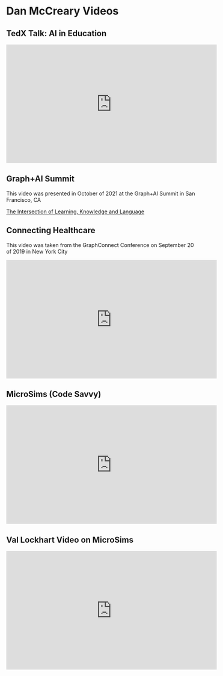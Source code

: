 # Dan McCreary Videos 

## TedX Talk: AI in Education

<iframe width="560" height="315" src="https://www.youtube.com/embed/-ySgwSWCeqs?si=Okju1iBccNnz3mxu" title="YouTube video player" frameborder="0" allow="accelerometer; autoplay; clipboard-write; encrypted-media; gyroscope; picture-in-picture; web-share" referrerpolicy="strict-origin-when-cross-origin" allowfullscreen></iframe>

## Graph+AI Summit

This video was presented in October of 2021 at the Graph+AI Summit in San Francisco, CA

[The Intersection of Learning, Knowledge and Language](https://info.tigergraph.com/graph-ai-summit-fall-session-dan-mccreary)

## Connecting Healthcare

This video was taken from the GraphConnect Conference on September 20 of 2019 in New York City

<iframe width="560" height="315" src="https://www.youtube.com/embed/kj_DyFKFzSI" title="YouTube video player" frameborder="0" allow="accelerometer; autoplay; clipboard-write; encrypted-media; gyroscope; picture-in-picture" allowfullscreen></iframe>

## MicroSims (Code Savvy)

<iframe width="560" height="315" src="https://www.youtube.com/embed/mDUMlO7zHC4?si=FDMDGxD_U7dEBIDK" title="YouTube video player" frameborder="0" allow="accelerometer; autoplay; clipboard-write; encrypted-media; gyroscope; picture-in-picture; web-share" referrerpolicy="strict-origin-when-cross-origin" allowfullscreen></iframe>

## Val Lockhart Video on MicroSims

<iframe width="560" height="315" src="https://www.youtube.com/embed/KM5F1On_i_E?si=uFKAo3nLR4mYuFB7" title="YouTube video player" frameborder="0" allow="accelerometer; autoplay; clipboard-write; encrypted-media; gyroscope; picture-in-picture; web-share" referrerpolicy="strict-origin-when-cross-origin" allowfullscreen></iframe>
